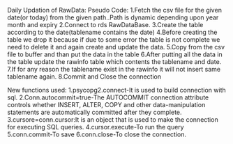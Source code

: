 Daily Updation of RawData:
Pseudo Code:
  1.Fetch the csv file for the given date(or today) from the given path..Path is dynamic depending upon year month and expiry
  2.Connect to rds RawDataBase.
  3.Create the table according to the date(tablename contains the date)
  4.Before creating the table we drop it because if due to some error the table is not complete we need to delete it and again create and update the data.
  5.Copy from the csv file to buffer and than put the data in the table
  6.After putting all the data in the table update the rawinfo table which contents the tablename and date.
  7.If for any reason the tablename exist in the rawinfo it will not insert same tablename again.
  8.Commit and Close the connection
 
 New functions used:
 1.psycopg2.connect-It is used to build connection with sql.
 2.Conn.autocommit=true-The AUTOCOMMIT connection attribute controls whether INSERT, ALTER, COPY and other data-manipulation statements are automatically 
                         committed after they complete.
 3.cursore=conn.cursor:It is an object that is used to make the connection for executing SQL queries. 
 4.cursor.execute-To run the query
 5.conn.commit-To save
 6.conn.close-To close the connection.
